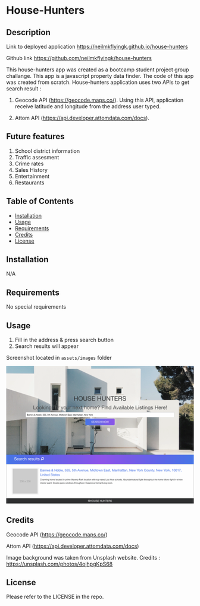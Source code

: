 # House-Hunters

## Description

Link to deployed application
https://neilmkflyingk.github.io/house-hunters

Github link
https://github.com/neilmkflyingk/house-hunters

This house-hunters app was created as a bootcamp student project group challange. This app is a javascript property data finder. The code of this app was created from scratch. 
House-hunters application uses two APIs to get search result : 
1. Geocode API (https://geocode.maps.co/). Using this API, application receive latitude and longitude from the address user typed. 

2. Attom API (https://api.developer.attomdata.com/docs). 

## Future features

1. School district information
2. Traffic assesment
3. Crime rates
4. Sales History
5. Entertainment
6. Restaurants


## Table of Contents

- [Installation](#installation)
- [Usage](#usage)
- [Requirements](#requirements)
- [Credits](#credits)
- [License](#license)

## Installation

N/A

## Requirements

No special requirements

## Usage

1. Fill in the address & press search button
2. Search results will appear


Screenshot located in `assets/images` folder

![house-hunters](assets/images/screenshot.png)

## Credits

Geocode API (https://geocode.maps.co/)

Attom API (https://api.developer.attomdata.com/docs)

Image background was taken from Unsplash website. Credits : https://unsplash.com/photos/4ojhpgKpS68


## License

Please refer to the LICENSE in the repo.
